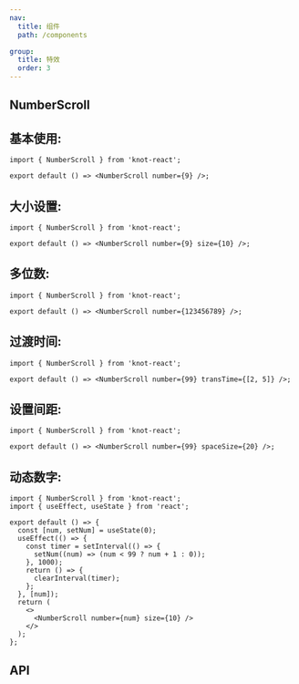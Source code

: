 ```yaml
---
nav:
  title: 组件
  path: /components

group:
  title: 特效
  order: 3
---
```


## NumberScroll

## 基本使用:

```tsx
import { NumberScroll } from 'knot-react';

export default () => <NumberScroll number={9} />;
```

## 大小设置:

```tsx
import { NumberScroll } from 'knot-react';

export default () => <NumberScroll number={9} size={10} />;
```

## 多位数:

```tsx
import { NumberScroll } from 'knot-react';

export default () => <NumberScroll number={123456789} />;
```

## 过渡时间:

```tsx
import { NumberScroll } from 'knot-react';

export default () => <NumberScroll number={99} transTime={[2, 5]} />;
```

## 设置间距:

```tsx
import { NumberScroll } from 'knot-react';

export default () => <NumberScroll number={99} spaceSize={20} />;
```

## 动态数字:

```tsx
import { NumberScroll } from 'knot-react';
import { useEffect, useState } from 'react';

export default () => {
  const [num, setNum] = useState(0);
  useEffect(() => {
    const timer = setInterval(() => {
      setNum((num) => (num < 99 ? num + 1 : 0));
    }, 1000);
    return () => {
      clearInterval(timer);
    };
  }, [num]);
  return (
    <>
      <NumberScroll number={num} size={10} />
    </>
  );
};
```

## API

<API id="NumberScroll"></API>
